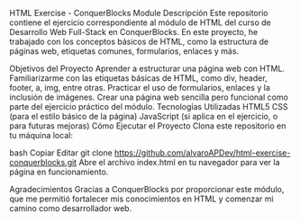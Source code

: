 HTML Exercise - ConquerBlocks Module
Descripción
Este repositorio contiene el ejercicio correspondiente al módulo de HTML del curso de Desarrollo Web Full-Stack en ConquerBlocks. En este proyecto, he trabajado con los conceptos básicos de HTML, como la estructura de páginas web, etiquetas comunes, formularios, enlaces y más.

Objetivos del Proyecto
Aprender a estructurar una página web con HTML.
Familiarizarme con las etiquetas básicas de HTML, como div, header, footer, a, img, entre otras.
Practicar el uso de formularios, enlaces y la inclusión de imágenes.
Crear una página web sencilla pero funcional como parte del ejercicio práctico del módulo.
Tecnologías Utilizadas
HTML5
CSS (para el estilo básico de la página)
JavaScript (si aplica en el ejercicio, o para futuras mejoras)
Cómo Ejecutar el Proyecto
Clona este repositorio en tu máquina local:

bash
Copiar
Editar
git clone https://github.com/alvaroAPDev/html-exercise-conquerblocks.git
Abre el archivo index.html en tu navegador para ver la página en funcionamiento.

Agradecimientos
Gracias a ConquerBlocks por proporcionar este módulo, que me permitió fortalecer mis conocimientos en HTML y comenzar mi camino como desarrollador web.

